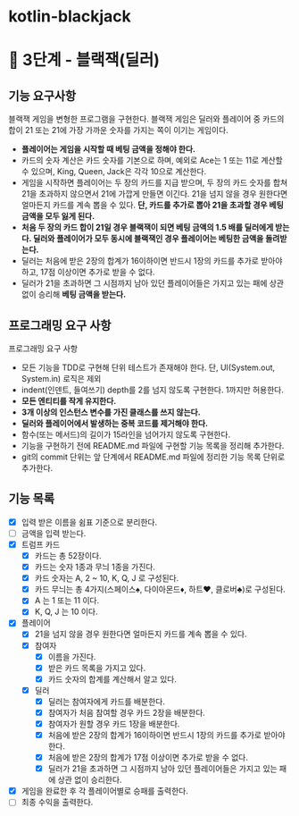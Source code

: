 # kotlin-blackjack

# 🚀 3단계 - 블랙잭(딜러)

## 기능 요구사항

블랙잭 게임을 변형한 프로그램을 구현한다. 블랙잭 게임은 딜러와 플레이어 중 카드의 합이 21 또는 21에 가장 가까운 숫자를 가지는 쪽이 이기는 게임이다.

- **플레이어는 게임을 시작할 때 베팅 금액을 정해야 한다.**
- 카드의 숫자 계산은 카드 숫자를 기본으로 하며, 예외로 Ace는 1 또는 11로 계산할 수 있으며, King, Queen, Jack은 각각 10으로 계산한다.
- 게임을 시작하면 플레이어는 두 장의 카드를 지급 받으며, 두 장의 카드 숫자를 합쳐 21을 초과하지 않으면서 21에 가깝게 만들면 이긴다.
  21을 넘지 않을 경우 원한다면 얼마든지 카드를 계속 뽑을 수 있다. **단, 카드를 추가로 뽑아 21을 초과할 경우 베팅 금액을 모두 잃게 된다.**
- **처음 두 장의 카드 합이 21일 경우 블랙잭이 되면 베팅 금액의 1.5 배를 딜러에게 받는다.
  딜러와 플레이어가 모두 동시에 블랙잭인 경우 플레이어는 베팅한 금액을 돌려받는다.**
- 딜러는 처음에 받은 2장의 합계가 16이하이면 반드시 1장의 카드를 추가로 받아야 하고, 17점 이상이면 추가로 받을 수 없다.
- 딜러가 21을 초과하면 그 시점까지 남아 있던 플레이어들은 가지고 있는 패에 상관 없이 승리해 **베팅 금액을 받는다.**

## 프로그래밍 요구 사항

프로그래밍 요구 사항

- 모든 기능을 TDD로 구현해 단위 테스트가 존재해야 한다. 단, UI(System.out, System.in) 로직은 제외
- indent(인덴트, 들여쓰기) depth를 2를 넘지 않도록 구현한다. 1까지만 허용한다.
- **모든 엔티티를 작게 유지한다.**
- **3개 이상의 인스턴스 변수를 가진 클래스를 쓰지 않는다.**
- **딜러와 플레이어에서 발생하는 중복 코드를 제거해야 한다.**
- 함수(또는 메서드)의 길이가 15라인을 넘어가지 않도록 구현한다.
- 기능을 구현하기 전에 README.md 파일에 구현할 기능 목록을 정리해 추가한다.
- git의 commit 단위는 앞 단계에서 README.md 파일에 정리한 기능 목록 단위로 추가한다.

## 기능 목록

- [x] 입력 받은 이름을 쉼표 기준으로 분리한다.
- [ ] 금액을 입력 받는다.
- [x] 트럼프 카드
    - [x] 카드는 총 52장이다.
    - [x] 카드는 숫자 1종과 무늬 1종을 가진다.
    - [x] 카드 숫자는 A, 2 ~ 10, K, Q, J 로 구성된다.
    - [x] 카드 무늬는 총 4가지(스페이스♠, 다이아몬드♦, 하트♥, 클로버♣)로 구성된다.
    - [x] A 는 1 또는 11 이다.
    - [x] K, Q, J 는 10 이다.
- [x] 플레이어
    - [x] 21을 넘지 않을 경우 원한다면 얼마든지 카드를 계속 뽑을 수 있다.
    - [x] 참여자
        - [x] 이름을 가진다.
        - [x] 받은 카드 목록을 가지고 있다.
        - [x] 카드 숫자의 합계를 계산해서 알고 있다.
    - [x] 딜러
        - [x] 딜러는 참여자에게 카드를 배분한다.
        - [x] 참여자가 처음 참여할 경우 카드 2장을 배분한다.
        - [x] 참여자가 원할 경우 카드 1장을 배분한다.
        - [x] 처음에 받은 2장의 합계가 16이하이면 반드시 1장의 카드를 추가로 받아야 한다.
        - [x] 처음에 받은 2장의 합계가 17점 이상이면 추가로 받을 수 없다.
        - [x] 딜러가 21을 초과하면 그 시점까지 남아 있던 플레이어들은 가지고 있는 패에 상관 없이 승리한다.
- [x] 게임을 완료한 후 각 플레이어별로 승패를 출력한다.
- [ ] 최종 수익을 출력한다.

